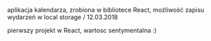 aplikacja kalendarza, zrobiona w bibliotece React, możliwość zapisu wydarzeń w local storage / 12.03.2018

pierwszy projekt w React, wartosc sentymentalna :)
